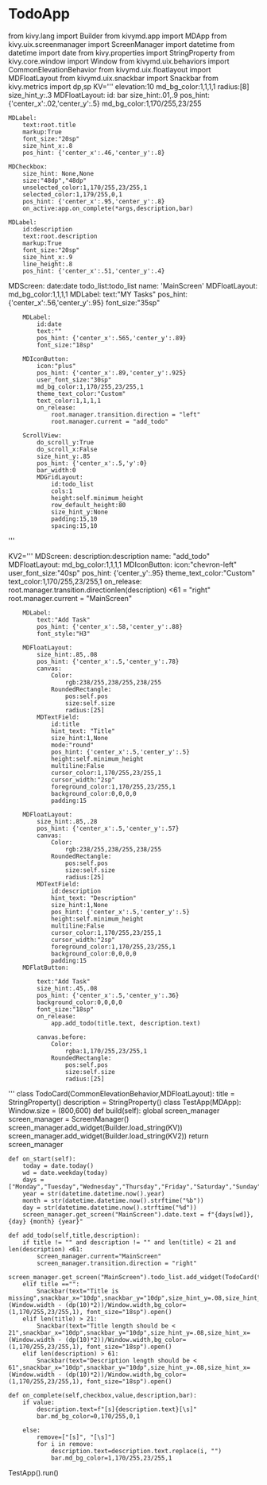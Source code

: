 # TodoApp
from kivy.lang import Builder
from kivymd.app import MDApp
from kivy.uix.screenmanager import ScreenManager
import datetime
from datetime import date
from kivy.properties import StringProperty
from kivy.core.window import Window
from kivymd.uix.behaviors import CommonElevationBehavior
from kivymd.uix.floatlayout import MDFloatLayout
from kivymd.uix.snackbar import Snackbar
from kivy.metrics import dp,sp
KV='''
<TodoCard>
    elevation:10
    md_bg_color:1,1,1,1
    radius:[8]
    size_hint_y:.3
    MDFloatLayout:
        id: bar
        size_hint:.01,.9
        pos_hint: {'center_x':.02,'center_y':.5}
        md_bg_color:1,170/255,23/255
        
    MDLabel:
        text:root.title
        markup:True
        font_size:"20sp"
        size_hint_x:.8
        pos_hint: {'center_x':.46,'center_y':.8}
        
    MDCheckbox:
        size_hint: None,None
        size:"48dp","48dp"
        unselected_color:1,170/255,23/255,1
        selected_color:1,179/255,0,1
        pos_hint: {'center_x':.95,'center_y':.8}
        on_active:app.on_complete(*args,description,bar)
        
    MDLabel:
        id:description     
        text:root.description
        markup:True
        font_size:"20sp"
        size_hint_x:.9
        line_height:.8
        pos_hint: {'center_x':.51,'center_y':.4}
        
MDScreen:
    date:date
    todo_list:todo_list
    name: 'MainScreen'
    MDFloatLayout:
        md_bg_color:1,1,1,1
        MDLabel:
            text:"MY Tasks"
            pos_hint: {'center_x':.56,'center_y':.95}
            font_size:"35sp"
            
        MDLabel:
            id:date
            text:""
            pos_hint: {'center_x':.565,'center_y':.89}
            font_size:"18sp"
            
        MDIconButton:
            icon:"plus"
            pos_hint: {'center_x':.89,'center_y':.925}
            user_font_size:"30sp"
            md_bg_color:1,170/255,23/255,1
            theme_text_color:"Custom"
            text_color:1,1,1,1
            on_release:
                root.manager.transition.direction = "left"
                root.manager.current = "add_todo"
            
        ScrollView:
            do_scroll_y:True
            do_scroll_x:False
            size_hint_y:.85
            pos_hint: {'center_x':.5,'y':0}
            bar_width:0
            MDGridLayout:
                id:todo_list
                cols:1
                height:self.minimum_height
                row_default_height:80
                size_hint_y:None
                padding:15,10
                spacing:15,10
                    
'''

KV2='''
MDScreen:
    description:description
    name: "add_todo"
    MDFloatLayout:
        md_bg_color:1,1,1,1
        MDIconButton:
            icon:"chevron-left"
            user_font_size:"40sp"
            pos_hint: {'center_y':.95}
            theme_text_color:"Custom"
            text_color:1,170/255,23/255,1
            on_release:
                root.manager.transition.directionlen(description) <61 = "right"
                root.manager.current = "MainScreen"
                
        MDLabel:
            text:"Add Task"
            pos_hint: {'center_x':.58,'center_y':.88}
            font_style:"H3"
            
        MDFloatLayout:
            size_hint:.85,.08
            pos_hint: {'center_x':.5,'center_y':.78}
            canvas:
                Color:
                    rgb:238/255,238/255,238/255
                RoundedRectangle:
                    pos:self.pos
                    size:self.size
                    radius:[25]
            MDTextField:
                id:title
                hint_text: "Title"
                size_hint:1,None
                mode:"round"
                pos_hint: {'center_x':.5,'center_y':.5}
                height:self.minimum_height
                multiline:False
                cursor_color:1,170/255,23/255,1
                cursor_width:"2sp"
                foreground_color:1,170/255,23/255,1
                background_color:0,0,0,0
                padding:15
                
        MDFloatLayout:
            size_hint:.85,.28
            pos_hint: {'center_x':.5,'center_y':.57}
            canvas:
                Color:
                    rgb:238/255,238/255,238/255
                RoundedRectangle:
                    pos:self.pos
                    size:self.size
                    radius:[25]
            MDTextField:
                id:description
                hint_text: "Description"
                size_hint:1,None
                pos_hint: {'center_x':.5,'center_y':.5}
                height:self.minimum_height
                multiline:False
                cursor_color:1,170/255,23/255,1
                cursor_width:"2sp"
                foreground_color:1,170/255,23/255,1
                background_color:0,0,0,0
                padding:15
        MDFlatButton:
            
            text:"Add Task"
            size_hint:.45,.08
            pos_hint: {'center_x':.5,'center_y':.36}
            background_color:0,0,0,0
            font_size:"18sp"
            on_release:
                app.add_todo(title.text, description.text)
            
            canvas.before:
                Color:
                    rgba:1,170/255,23/255,1
                RoundedRectangle:
                    pos:self.pos
                    size:self.size
                    radius:[25]
                        
                    
                    
                        
            
'''
class TodoCard(CommonElevationBehavior,MDFloatLayout):
    title = StringProperty()
    description = StringProperty()
class TestApp(MDApp):
    Window.size = (800,600)
    def build(self):
        global screen_manager
        screen_manager = ScreenManager()
        screen_manager.add_widget(Builder.load_string(KV))
        screen_manager.add_widget(Builder.load_string(KV2))
        return screen_manager

    def on_start(self):
        today = date.today()
        wd = date.weekday(today)
        days = ["Monday","Tuesday","Wednesday","Thursday","Friday","Saturday","Sunday"]
        year = str(datetime.datetime.now().year)
        month = str(datetime.datetime.now().strftime("%b"))
        day = str(datetime.datetime.now().strftime("%d"))
        screen_manager.get_screen("MainScreen").date.text = f"{days[wd]}, {day} {month} {year}"

    def add_todo(self,title,description):
        if title != "" and description != "" and len(title) < 21 and len(description) <61:
            screen_manager.current="MainScreen"
            screen_manager.transition.direction = "right"
            screen_manager.get_screen("MainScreen").todo_list.add_widget(TodoCard(title=title,description=description))
        elif title =="":
            Snackbar(text="Title is missing",snackbar_x="10dp",snackbar_y="10dp",size_hint_y=.08,size_hint_x=(Window.width - (dp(10)*2))/Window.width,bg_color=(1,170/255,23/255,1), font_size="18sp").open()
        elif len(title) > 21:
            Snackbar(text="Title length should be < 21",snackbar_x="10dp",snackbar_y="10dp",size_hint_y=.08,size_hint_x=(Window.width - (dp(10)*2))/Window.width,bg_color=(1,170/255,23/255,1), font_size="18sp").open()
        elif len(description) > 61:
            Snackbar(text="Description length should be < 61",snackbar_x="10dp",snackbar_y="10dp",size_hint_y=.08,size_hint_x=(Window.width - (dp(10)*2))/Window.width,bg_color=(1,170/255,23/255,1), font_size="18sp").open()

    def on_complete(self,checkbox,value,description,bar):
        if value:
            description.text=f"[s]{description.text}[\s]"
            bar.md_bg_color=0,170/255,0,1

        else:
            remove=["[s]", "[\s]"]
            for i in remove:
                description.text=description.text.replace(i, "")
                bar.md_bg_color=1,170/255,23/255,1


TestApp().run()

